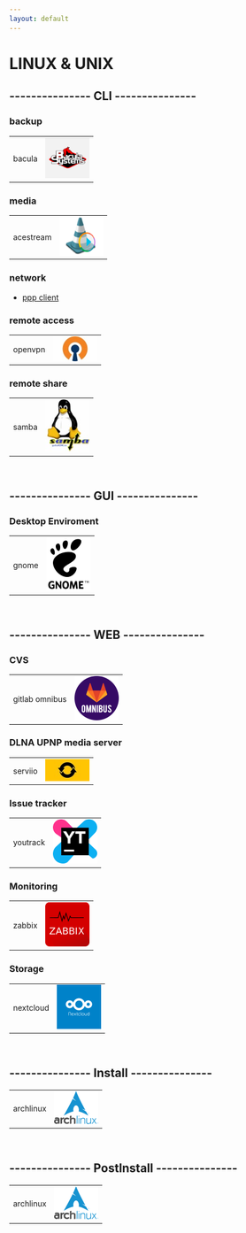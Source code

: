 ```yaml
---
layout: default
---
```


LINUX & UNIX
==

## --------------- CLI ---------------

### backup

|        |          |
|:----------|:-------------|
|  bacula   | [![alt text](/gh-images/bacula.png)](https://github.com/sanekmihailow/My_guide_instructions/tree/master-origin/CLI/backup/bacula/) |

### media

|         |      |
|:--------------|:------------------|
|  acestream    | [![alt text](/gh-images/acestream.png)](https://github.com/sanekmihailow/My_guide_instructions/tree/master-origin/CLI/media/acestream/) |

### network

- [ppp client](https://github.com/sanekmihailow/My_guide_instructions/tree/master-origin/CLI/network/ppp)

### remote access

|        |          |
|:--------------|:------------------|
|  openvpn      | [![alt text](/gh-images/openvpn.jpg)](https://github.com/sanekmihailow/My_guide_instructions/tree/master-origin/CLI/remote_access/) |

### remote share

|        |              |
|:--------------|:------------------|
|  samba    | [![alt text](/gh-images/samba.jpg)](https://github.com/sanekmihailow/My_guide_instructions/tree/master-origin/CLI/remote_share/) |

```


```

## --------------- GUI ---------------

### Desktop Enviroment

|          |          |
|:--------------|:------------------|
|  gnome    | [![alt text](/gh-images/Gnome.png)](https://github.com/sanekmihailow/My_guide_instructions/tree/master-origin/GUI/DE/Gnome/gnome_exetensions) |

```


```

## --------------- WEB ---------------

### CVS

|        |            |
|:--------------|:------------------|
|  gitlab omnibus    | [![alt text](/gh-images/gitlab_omnibus_logo.png)](https://github.com/sanekmihailow/My_guide_instructions/tree/master-origin/WEB/CVS/gitlab/gitlab-ce%20-omnibus/) |

### DLNA UPNP media server

|       |              |
|:--------------|:------------------|
|  serviio   | [![alt text](/gh-images/serviio.jpg)](https://github.com/sanekmihailow/My_guide_instructions/tree/master-origin/WEB/DLNA_UPNP/serviio/) |

### Issue tracker

|        |             |
|:--------------|:------------------|
|  youtrack    | [![alt text](/gh-images/youtrack.png)](https://github.com/sanekmihailow/My_guide_instructions/tree/master-origin/WEB/Issue%20Tracker/youtrack%20standalone/) |

### Monitoring

|         |             |
|:--------------|:------------------|
|  zabbix   | [![alt text](/gh-images/zabbix.png)](https://github.com/sanekmihailow/My_guide_instructions/tree/master-origin/WEB/MONITORING/zabbix/) |

### Storage

|         |           |
|:--------------|:------------------|
|  nextcloud   | [![alt text](/gh-images/nextcloud.png)](https://github.com/sanekmihailow/My_guide_instructions/tree/master-origin/WEB/storage/nextcloud/install/ubuntu/) |

```


```

## --------------- Install ---------------

|        |           |
|:--------------|:------------------|
|  archlinux    | [![alt text](/gh-images/archlinux.png)](https://github.com/sanekmihailow/My_guide_instructions/blob/master-origin/installations/distributions/arch.md) |

```


```

## --------------- PostInstall ---------------

|          |              |
|:--------------|:------------------|
|  archlinux    | [![alt text](/gh-images/archlinux.png)](https://github.com/sanekmihailow/My_guide_instructions/blob/master-origin/postinstallations/distributions/archlinux.md) |
